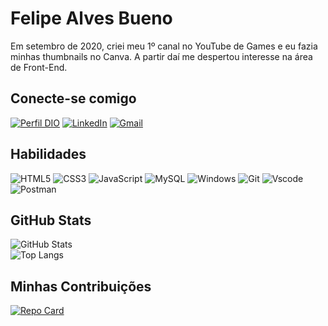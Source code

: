 # **Felipe Alves Bueno**
Em setembro de 2020, criei meu 1º canal no YouTube de Games e eu fazia minhas thumbnails no Canva. A partir daí me despertou interesse na área de Front-End.
       
## **Conecte-se comigo**
[![Perfil DIO](https://img.shields.io/badge/-Meu%20Perfil%20na%20DIO-30A3DC?style=for-the-badge)](https://web.dio.me/users/felypebueno2004/)
[![LinkedIn](https://img.shields.io/badge/LinkedIn-0077B5?style=for-the-badge&logo=linkedin&logoColor=white)](https://www.linkedin.com/in/felipe-alves-bueno-708aa6237/)
[![Gmail](https://img.shields.io/badge/Gmail-333333?style=for-the-badge&logo=gmail&logoColor=red)](mailto:felypebueno2004@gmail.com)

## **Habilidades**
![HTML5](https://img.shields.io/badge/HTML5-E34F26?style=for-the-badge&logo=html5&logoColor=white)
![CSS3](https://img.shields.io/badge/CSS3-1572B6?style=for-the-badge&logo=css3&logoColor=white)
![JavaScript](https://img.shields.io/badge/JavaScript-F7DF1E?style=for-the-badge&logo=javascript&logoColor=black)
![MySQL](https://img.shields.io/badge/MySQL-00000F?style=for-the-badge&logo=mysql&logoColor=white)
![Windows](https://img.shields.io/badge/Windows-000?style=for-the-badge&logo=windows&logoColor=2CA5E0)
![Git](https://img.shields.io/badge/GIT-E44C30?style=for-the-badge&logo=git&logoColor=white)
![Vscode](https://img.shields.io/badge/Vscode-007ACC?style=for-the-badge&logo=visual-studio-code&logoColor=white)
![Postman](https://img.shields.io/badge/Postman-FF6C37.svg?style=for-the-badge&logo=Postman&logoColor=white)

## **GitHub Stats**
![GitHub Stats](https://github-readme-stats.vercel.app/api?username=Felipe-Bueno04&theme=transparent&bg_color=000&border_color=30A3DC&show_icons=true&icon_color=30A3DC&title_color=E94D5F&text_color=FFF&card_width=500) 
<br>
![Top Langs](https://github-readme-stats-git-masterrstaa-rickstaa.vercel.app/api/top-langs/?username=Felipe-Bueno04&layout=compact&bg_color=000&border_color=30A3DC&title_color=E94D5F&text_color=FFF&card_width=500)

## **Minhas Contribuições**
[![Repo Card](https://github-readme-stats.vercel.app/api/pin/?username=Felipe-Bueno04&repo=dio-lab-open-source&bg_color=000&border_color=30A3DC&show_icons=true&icon_color=30A3DC&title_color=E94D5F&text_color=FFF)](https://github.com/Felipe-Bueno04/dio-lab-open-source)
<!--
**Felipe-Bueno04/Felipe-Bueno04** is a ✨ _special_ ✨ repository because its `README.md` (this file) appears on your GitHub profile.

Here are some ideas to get you started:

- 🔭 I’m currently working on ...
- 🌱 I’m currently learning ...
- 👯 I’m looking to collaborate on ...
- 🤔 I’m looking for help with ...
- 💬 Ask me about ...
- 📫 How to reach me: ...
- 😄 Pronouns: ...
- ⚡ Fun fact: ...
-->
